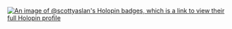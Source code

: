 [![An image of @scottyaslan's Holopin badges, which is a link to view their full Holopin profile](https://holopin.me/scottyaslan)](https://holopin.io/@scottyaslan)
